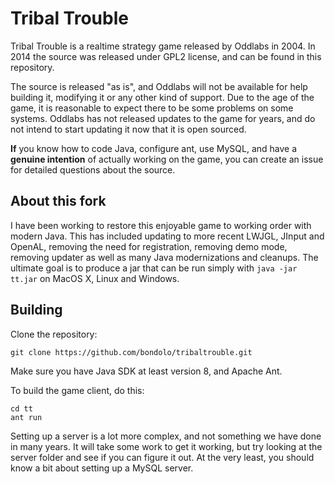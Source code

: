 Tribal Trouble
==============
Tribal Trouble is a realtime strategy game released by Oddlabs in 2004. In 2014 the source was released under GPL2 license, and can be found in this repository.

The source is released "as is", and Oddlabs will not be available for help building it, modifying it or any other kind of support. Due to the age of the game, it is reasonable to expect there to be some problems on some systems. Oddlabs has not released updates to the game for years, and do not intend to start updating it now that it is open sourced.

**If** you know how to code Java, configure ant, use MySQL, and have a **genuine intention** of actually working on the game, you can create an issue for detailed questions about the source.

About this fork
---------------

I have been working to restore this enjoyable game to working order with modern Java. This has included updating to more recent LWJGL, JInput and OpenAL, removing the need for registration, removing demo mode, removing updater as well as many Java modernizations and cleanups. The ultimate goal is to produce a jar that can be run simply with `java -jar tt.jar` on MacOS X, Linux and Windows.

Building
--------
Clone the repository:
```
git clone https://github.com/bondolo/tribaltrouble.git
```
Make sure you have Java SDK at least version 8, and Apache Ant.


To build the game client, do this:
```
cd tt
ant run
```

Setting up a server is a lot more complex, and not something we have done in many years. It will take some work to get it working, but try looking at the server folder and see if you can figure it out. At the very least, you should know a bit about setting up a MySQL server.
